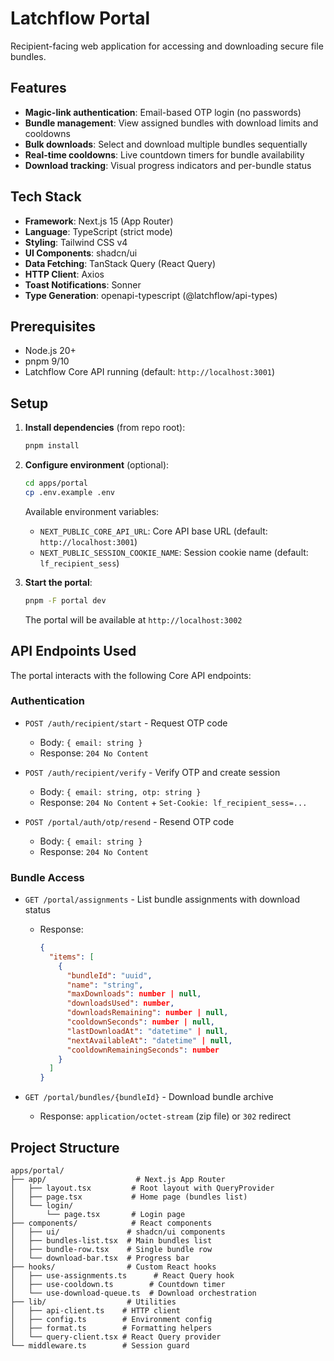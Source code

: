 # Latchflow Portal

Recipient-facing web application for accessing and downloading secure file bundles.

## Features

- **Magic-link authentication**: Email-based OTP login (no passwords)
- **Bundle management**: View assigned bundles with download limits and cooldowns
- **Bulk downloads**: Select and download multiple bundles sequentially
- **Real-time cooldowns**: Live countdown timers for bundle availability
- **Download tracking**: Visual progress indicators and per-bundle status

## Tech Stack

- **Framework**: Next.js 15 (App Router)
- **Language**: TypeScript (strict mode)
- **Styling**: Tailwind CSS v4
- **UI Components**: shadcn/ui
- **Data Fetching**: TanStack Query (React Query)
- **HTTP Client**: Axios
- **Toast Notifications**: Sonner
- **Type Generation**: openapi-typescript (@latchflow/api-types)

## Prerequisites

- Node.js 20+
- pnpm 9/10
- Latchflow Core API running (default: `http://localhost:3001`)

## Setup

1. **Install dependencies** (from repo root):
   ```bash
   pnpm install
   ```

2. **Configure environment** (optional):
   ```bash
   cd apps/portal
   cp .env.example .env
   ```

   Available environment variables:
   - `NEXT_PUBLIC_CORE_API_URL`: Core API base URL (default: `http://localhost:3001`)
   - `NEXT_PUBLIC_SESSION_COOKIE_NAME`: Session cookie name (default: `lf_recipient_sess`)

3. **Start the portal**:
   ```bash
   pnpm -F portal dev
   ```

   The portal will be available at `http://localhost:3002`

## API Endpoints Used

The portal interacts with the following Core API endpoints:

### Authentication
- `POST /auth/recipient/start` - Request OTP code
  - Body: `{ email: string }`
  - Response: `204 No Content`

- `POST /auth/recipient/verify` - Verify OTP and create session
  - Body: `{ email: string, otp: string }`
  - Response: `204 No Content` + `Set-Cookie: lf_recipient_sess=...`

- `POST /portal/auth/otp/resend` - Resend OTP code
  - Body: `{ email: string }`
  - Response: `204 No Content`

### Bundle Access
- `GET /portal/assignments` - List bundle assignments with download status
  - Response:
    ```json
    {
      "items": [
        {
          "bundleId": "uuid",
          "name": "string",
          "maxDownloads": number | null,
          "downloadsUsed": number,
          "downloadsRemaining": number | null,
          "cooldownSeconds": number | null,
          "lastDownloadAt": "datetime" | null,
          "nextAvailableAt": "datetime" | null,
          "cooldownRemainingSeconds": number
        }
      ]
    }
    ```

- `GET /portal/bundles/{bundleId}` - Download bundle archive
  - Response: `application/octet-stream` (zip file) or `302` redirect

## Project Structure

```
apps/portal/
├── app/                    # Next.js App Router
│   ├── layout.tsx         # Root layout with QueryProvider
│   ├── page.tsx           # Home page (bundles list)
│   └── login/
│       └── page.tsx       # Login page
├── components/            # React components
│   ├── ui/               # shadcn/ui components
│   ├── bundles-list.tsx  # Main bundles list
│   ├── bundle-row.tsx    # Single bundle row
│   └── download-bar.tsx  # Progress bar
├── hooks/                # Custom React hooks
│   ├── use-assignments.ts      # React Query hook
│   ├── use-cooldown.ts        # Countdown timer
│   └── use-download-queue.ts  # Download orchestration
├── lib/                  # Utilities
│   ├── api-client.ts    # HTTP client
│   ├── config.ts        # Environment config
│   ├── format.ts        # Formatting helpers
│   └── query-client.tsx # React Query provider
└── middleware.ts        # Session guard


